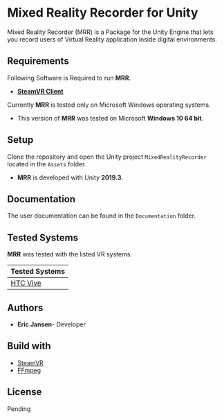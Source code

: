 # Mixed Reality Recorder for Unity

Mixed Reality Recorder (MRR) is a Package for the Unity Engine that lets you record users of Virtual Reality application inside digital environments.

## Requirements

Following Software is Required to run **MRR**.

- **[SteamVR Client](https://store.steampowered.com/app/250820/SteamVR/)**

Currently **MRR** is tested only on Microsoft Windows operating systems.

- This version of **MRR** was tested on Microsoft **Windows 10 64 bit**.

## Setup

Clone the repository and open the Unity project `MixedRealityRecorder` located in the `Assets` folder.

- **MRR** is developed with Unity **2019.3**.

## Documentation

The user documentation can be found in the `Documentation` folder.

## Tested Systems

**MRR** was tested with the listed VR systems.

| Tested Systems                                                          |
| ----------------------------------------------------------------------- |
| [HTC Vive](https://www.vive.com/eu/product/#vive%20series)              |

## Authors

- **Eric Jansen**- Developer

## Build with

- [SteamVR](https://store.steampowered.com/steamvr)
- [FFmpeg](https://www.ffmpeg.org/)

## License

Pending
